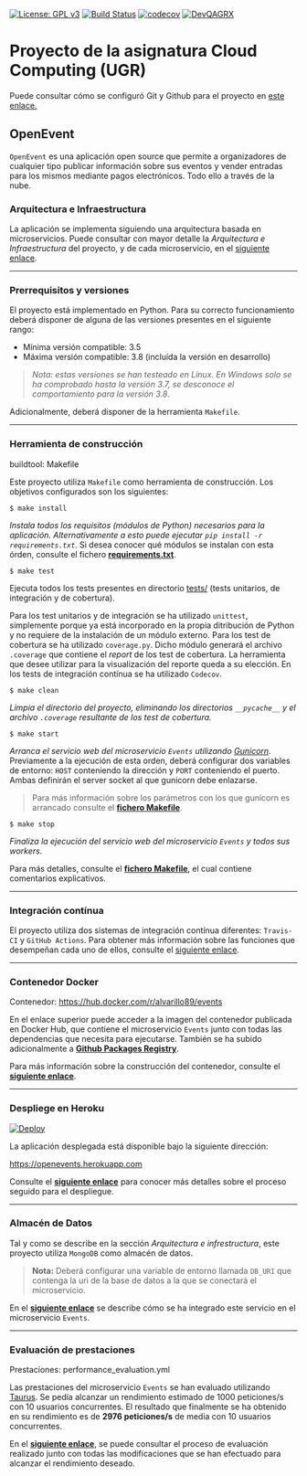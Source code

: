 [![License: GPL v3](https://img.shields.io/badge/License-GPLv3-blue.svg)](https://www.gnu.org/licenses/gpl-3.0)
[![Build Status](https://travis-ci.com/alvarillo89/UGR-CC-Project.svg?branch=master)](https://travis-ci.com/alvarillo89/UGR-CC-Project)
[![codecov](https://codecov.io/gh/alvarillo89/UGR-CC-Project/branch/master/graph/badge.svg)](https://codecov.io/gh/alvarillo89/UGR-CC-Project)
[![DevQAGRX](https://img.shields.io/badge/DevQAGRX-blueviolet?style=svg&logo=Git)](https://github.com/JJ/curso-tdd)

# Proyecto de la asignatura Cloud Computing (UGR)

Puede consultar cómo se configuró Git y Github para el proyecto en [este enlace.](https://github.com/alvarillo89/UGR-CC-Project/blob/master/docs/gitconfig.md)

## OpenEvent

`OpenEvent` es una aplicación open source que permite a organizadores de cualquier tipo publicar información sobre sus eventos y vender entradas para los mismos mediante pagos electrónicos. Todo ello a través de la nube.

### Arquitectura e Infraestructura

La aplicación se implementa siguiendo una arquitectura basada en microservicios. Puede consultar con mayor detalle la *Arquitectura e Infraestructura* del proyecto, y de cada microservicio, en el [siguiente enlace](https://github.com/alvarillo89/UGR-CC-Project/blob/master/docs/architecture.md).

---

### Prerrequisitos y versiones

El proyecto está implementado en Python. Para su correcto funcionamiento deberá disponer de alguna de las versiones presentes en el siguiente rango:

+ Mínima versión compatible:  3.5 
+ Máxima versión compatible:  3.8 (incluída la versión en desarrollo)

> *Nota: estas versiones se han testeado en Linux. En Windows solo se ha comprobado hasta la versión 3.7, se desconoce el comportamiento para la versión 3.8*.

Adicionalmente, deberá disponer de la herramienta `Makefile`.

---

### Herramienta de construcción

buildtool: Makefile

Este proyecto utiliza `Makefile` como herramienta de construcción. Los objetivos configurados son los siguientes:

```
$ make install
```

*Instala todos los requisitos (módulos de Python) necesarios para la aplicación. Alternativamente a esto puede ejecutar `pip install -r requirements.txt`*. Si desea conocer qué módulos se instalan con esta órden, consulte el fichero [**requirements.txt**](https://github.com/alvarillo89/UGR-CC-Project/blob/master/requirements.txt).

```
$ make test
```

Ejecuta todos los tests presentes en directorio [tests/](https://github.com/alvarillo89/UGR-CC-Project/tree/master/tests) (tests unitarios, de integración y de cobertura).  

Para los test unitarios y de integración se ha utilizado `unittest`, simplemente porque ya está incorporado en la propia ditribución de Python y no requiere de la instalación de un módulo externo. Para los test de cobertura se ha utilizado `coverage.py`. Dicho módulo generará el archivo `.coverage` que contiene el *report* de los test de cobertura. La herramienta que desee utilizar para la visualización del reporte queda a su elección. En los tests de integración contínua se ha utilizado `Codecov`.

```
$ make clean
```

*Limpia el directorio del proyecto, eliminando los directorios `__pycache__` y el archivo `.coverage` resultante de los test de cobertura.*

```
$ make start
```

*Arranca el servicio web del microservicio `Events` utilizando [Gunicorn](https://gunicorn.org/).* Previamente a la ejecución de esta orden, deberá configurar dos variables de entorno: `HOST` conteniendo la dirección y `PORT` conteniendo el puerto. Ambas definirán el server socket al que gunicorn debe enlazarse.

> Para más información sobre los parámetros con los que gunicorn es arrancado consulte el [**fichero Makefile**](https://github.com/alvarillo89/UGR-CC-Project/blob/master/Makefile).

```
$ make stop
```

*Finaliza la ejecución del servicio web del microservicio `Events` y todos sus workers.*

Para más detalles, consulte el [**fichero Makefile**](https://github.com/alvarillo89/UGR-CC-Project/blob/master/Makefile), el cual contiene comentarios explicativos.

---

### Integración contínua

El proyecto utiliza dos sistemas de integración contínua diferentes: `Travis-CI` y `GitHub Actions`. Para obtener más información sobre las funciones que desempeñan cada uno de ellos, consulte el [siguiente enlace](https://github.com/alvarillo89/UGR-CC-Project/blob/master/docs/ci.md).

----

### Contenedor Docker

Contenedor: https://hub.docker.com/r/alvarillo89/events

En el enlace superior puede acceder a la imagen del contenedor publicada en Docker Hub, que contiene el microservicio `Events` junto con todas las dependencias que necesita para ejecutarse. También se ha subido adicionalmente a [**Github Packages Registry**](https://github.com/alvarillo89/UGR-CC-Project/packages/63964).

Para más información sobre la construcción del contenedor, consulte el [**siguiente enlace**](https://github.com/alvarillo89/UGR-CC-Project/blob/master/docs/docker.md).

---

### Despliege en Heroku

[![Deploy](https://www.herokucdn.com/deploy/button.svg)](https://heroku.com/deploy)

La aplicación desplegada está disponible bajo la siguiente dirección:

https://openevents.herokuapp.com

Consulte el [**siguiente enlace**](https://github.com/alvarillo89/UGR-CC-Project/blob/master/docs/heroku.md) para conocer más detalles sobre el proceso seguido para el despliegue.

---

### Almacén de Datos

Tal y como se describe en la sección *Arquitectura e infrestructura*, este proyecto utiliza `MongoDB` como almacén de datos. 

> **Nota:** Deberá configurar una variable de entorno llamada `DB_URI` que contenga la uri de la base de datos a la que se conectará el microservicio.

En el [**siguiente enlace**](https://github.com/alvarillo89/UGR-CC-Project/blob/master/docs/mongo.md) se describe cómo se ha integrado este servicio en el microservicio `Events`.

---

### Evaluación de prestaciones

Prestaciones: performance_evaluation.yml

Las prestaciones del microservicio `Events` se han evaluado utilizando [Taurus](https://gettaurus.org/). Se pedía alcanzar un rendimiento estimado de 1000 peticiones/s con 10 usuarios concurrentes. El resultado que finalmente se ha obtenido en su rendimiento es de **2976 peticiones/s** de media con 10 usuarios concurrentes.

En el [**siguiente enlace**](https://github.com/alvarillo89/UGR-CC-Project/blob/master/docs/performance.md), se puede consultar el proceso de evaluación realizado junto con todas las modificaciones que se han efectuado para alcanzar el rendimiento deseado.